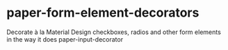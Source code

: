 # paper-form-element-decorators
Decorate à la Material Design checkboxes, radios and other form elements in the way it does paper-input-decorator
